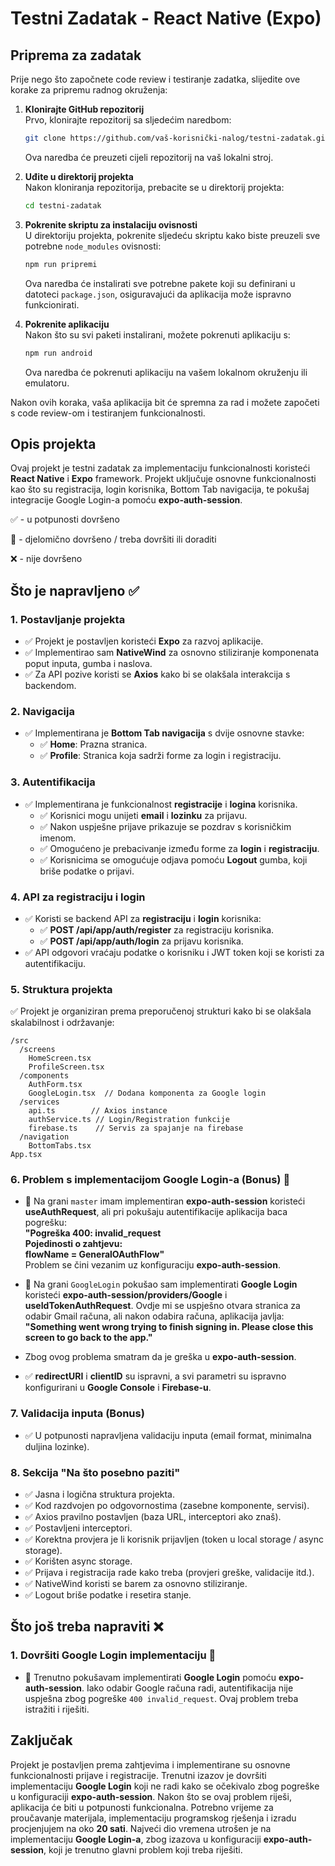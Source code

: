 # Testni Zadatak - React Native (Expo)

## Priprema za zadatak

Prije nego što započnete code review i testiranje zadatka, slijedite ove korake za pripremu radnog okruženja:

1. **Klonirajte GitHub repozitorij**  
   Prvo, klonirajte repozitorij sa sljedećim naredbom:

   ```bash
   git clone https://github.com/vaš-korisnički-nalog/testni-zadatak.git
   ```

   Ova naredba će preuzeti cijeli repozitorij na vaš lokalni stroj.

2. **Uđite u direktorij projekta**  
   Nakon kloniranja repozitorija, prebacite se u direktorij projekta:

   ```bash
   cd testni-zadatak
   ```

3. **Pokrenite skriptu za instalaciju ovisnosti**  
   U direktoriju projekta, pokrenite sljedeću skriptu kako biste preuzeli sve potrebne `node_modules` ovisnosti:

   ```bash
   npm run pripremi
   ```

   Ova naredba će instalirati sve potrebne pakete koji su definirani u datoteci `package.json`, osiguravajući da aplikacija može ispravno funkcionirati.

4. **Pokrenite aplikaciju**  
   Nakon što su svi paketi instalirani, možete pokrenuti aplikaciju s:

   ```bash
   npm run android
   ```

   Ova naredba će pokrenuti aplikaciju na vašem lokalnom okruženju ili emulatoru.

Nakon ovih koraka, vaša aplikacija bit će spremna za rad i možete započeti s code review-om i testiranjem funkcionalnosti.

## Opis projekta

Ovaj projekt je testni zadatak za implementaciju funkcionalnosti koristeći **React Native** i **Expo** framework. Projekt uključuje osnovne funkcionalnosti kao što su registracija, login korisnika, Bottom Tab navigacija, te pokušaj integracije Google Login-a pomoću **expo-auth-session**.

✅ - u potpunosti dovršeno

🔶 - djelomično dovršeno / treba dovršiti ili doraditi

❌ - nije dovršeno

## Što je napravljeno ✅

### 1. Postavljanje projekta

- ✅ Projekt je postavljen koristeći **Expo** za razvoj aplikacije. 
- ✅ Implementirao sam **NativeWind** za osnovno stiliziranje komponenata poput inputa, gumba i naslova.
- ✅ Za API pozive koristi se **Axios** kako bi se olakšala interakcija s backendom.

### 2. Navigacija

- ✅ Implementirana je **Bottom Tab navigacija** s dvije osnovne stavke:
  - ✅ **Home**: Prazna stranica.
  - ✅ **Profile**: Stranica koja sadrži forme za login i registraciju.

### 3. Autentifikacija

- ✅ Implementirana je funkcionalnost **registracije** i **logina** korisnika.
  - ✅ Korisnici mogu unijeti **email** i **lozinku** za prijavu.
  - ✅ Nakon uspješne prijave prikazuje se pozdrav s korisničkim imenom.
  - ✅ Omogućeno je prebacivanje između forme za **login** i **registraciju**.
  - ✅ Korisnicima se omogućuje odjava pomoću **Logout** gumba, koji briše podatke o prijavi.

### 4. API za registraciju i login

- ✅ Koristi se backend API za **registraciju** i **login** korisnika:
  - ✅ **POST /api/app/auth/register** za registraciju korisnika.
  - ✅ **POST /api/app/auth/login** za prijavu korisnika.
- ✅ API odgovori vraćaju podatke o korisniku i JWT token koji se koristi za autentifikaciju.

### 5. Struktura projekta

✅ Projekt je organiziran prema preporučenoj strukturi kako bi se olakšala skalabilnost i održavanje:

```
/src
  /screens
    HomeScreen.tsx
    ProfileScreen.tsx
  /components
    AuthForm.tsx
    GoogleLogin.tsx  // Dodana komponenta za Google login
  /services
    api.ts        // Axios instance
    authService.ts // Login/Registration funkcije
    firebase.ts    // Servis za spajanje na firebase
  /navigation
    BottomTabs.tsx
App.tsx
```

### 6. Problem s implementacijom Google Login-a (Bonus) 🔶

- 🔶 Na grani `master` imam implementiran **expo-auth-session** koristeći **useAuthRequest**, ali pri pokušaju autentifikacije aplikacija baca pogrešku:  
  **"Pogreška 400: invalid_request  
  Pojedinosti o zahtjevu:  
  flowName = GeneralOAuthFlow"**  
  Problem se čini vezanim uz konfiguraciju **expo-auth-session**.

- 🔶 Na grani `GoogleLogin` pokušao sam implementirati **Google Login** koristeći **expo-auth-session/providers/Google** i **useIdTokenAuthRequest**. Ovdje mi se uspješno otvara stranica za odabir Gmail računa, ali nakon odabira računa, aplikacija javlja:  
  **"Something went wrong trying to finish signing in. Please close this screen to go back to the app."**

- Zbog ovog problema smatram da je greška u **expo-auth-session**.  
- ✅ **redirectURI** i **clientID** su ispravni, a svi parametri su ispravno konfigurirani u **Google Console** i **Firebase-u**.

### 7. Validacija inputa (Bonus)

- ✅ U potpunosti napravljena validaciju inputa (email format, minimalna duljina lozinke).


### 8. Sekcija "Na što posebno paziti"

- ✅ Jasna i logična struktura projekta.
- ✅ Kod razdvojen po odgovornostima (zasebne komponente, servisi).
- ✅ Axios pravilno postavljen (baza URL, interceptori ako znaš).
- ✅ Postavljeni interceptori.
- ✅ Korektna provjera je li korisnik prijavljen (token u local storage / async storage).
- ✅ Korišten async storage.
- ✅ Prijava i registracija rade kako treba (provjeri greške, validacije itd.).
- ✅ NativeWind koristi se barem za osnovno stiliziranje.
- ✅ Logout briše podatke i resetira stanje.

## Što još treba napraviti ❌

### 1. Dovršiti Google Login implementaciju 🔶

- 🔶 Trenutno pokušavam implementirati **Google Login** pomoću **expo-auth-session**. Iako odabir Google računa radi, autentifikacija nije uspješna zbog pogreške `400 invalid_request`. Ovaj problem treba istražiti i riješiti.

## Zaključak

Projekt je postavljen prema zahtjevima i implementirane su osnovne funkcionalnosti prijave i registracije. Trenutni izazov je dovršiti implementaciju **Google Login** koji ne radi kako se očekivalo zbog pogreške u konfiguraciji **expo-auth-session**. Nakon što se ovaj problem riješi, aplikacija će biti u potpunosti funkcionalna. Potrebno vrijeme za proučavanje materijala, implementaciju programskog rješenja i izradu procjenjujem na oko **20 sati**. Najveći dio vremena utrošen je na implementaciju **Google Login-a**, zbog izazova u konfiguraciji **expo-auth-session**, koji je trenutno glavni problem koji treba riješiti.
